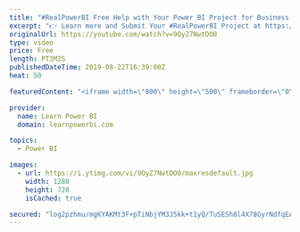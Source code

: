 ```yaml
---
title: "#RealPowerBI Free Help with Your Power BI Project for Business Users around the World 🌎"
excerpt: "👉 Learn more and Submit Your #RealPowerBI Project at https://web.learnpowerbi.com/realpowerbi Closing Soon! So Apply Now."
originalUrl: https://youtube.com/watch?v=9OyZ7NwtDO0
type: video
price: Free
length: PT3M2S
publishedDateTime: 2019-08-22T16:39:00Z
heat: 50

featuredContent: "<iframe width=\"800\" height=\"500\" frameborder=\"0\" src=\"https://www.youtube.com/embed/9OyZ7NwtDO0\" allow=\"accelerometer; autoplay; encrypted-media; gyroscope; picture-in-picture\" allowfullscreen></iframe>"

provider:
  name: Learn Power BI
  domain: learnpowerbi.com

topics:
  - Power BI

images:
  - url: https://i.ytimg.com/vi/9OyZ7NwtDO0/maxresdefault.jpg
    width: 1280
    height: 720
    isCached: true

secured: "log2pzhmu/mgKYAKMt3F+pTiNbjYM3J5kk+t1yQ/TuSESh0l4X78GyrNdfqEAFKU0N57aGod/eLrNK/uuosT6mRS6R6wFOiONRb8tdxfzC+PdUETf4G2pEWeMKIsz7ySuXctOLRB8CjEpOa/2UA7QXdzXlCc3EE/NTKnq9n2mcp1QWobuWZCoLtVT0Smfg06iXs3PHGstpVDUGe+BmucQEQqASH4HVNv/yvp+S8peLhOmIBDRX9fNoEiGHmF44FqIY52OcmtzvvIdsp+/pr/ru48RSAVHYi9iNqoopkuQkjybBPSu4e8mdDG12RHg3cgjc5qwMQxLMtIygWIpRt1Pvv5xcT+HomnFrOfmeJPCStMA/rh6FgPhEClXg6IBEEXn2iLVob/QOJliMuq1evogpnxpa/N3wv5p9pWPXzzBG8=;QuvglLSnKHHpFrTJvwVEkQ=="
---
```


